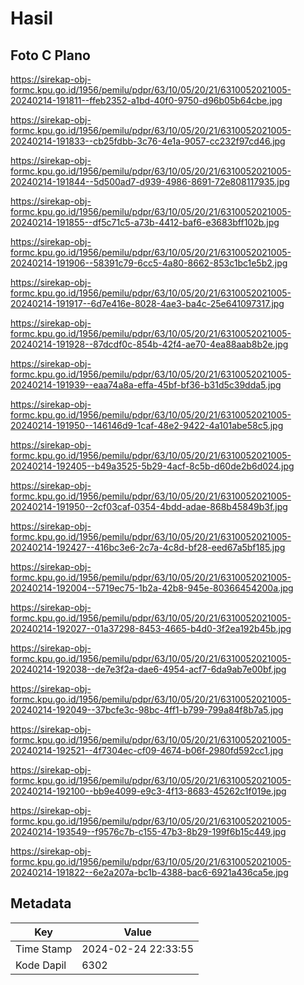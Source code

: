 # Hasil

## Foto C Plano

https://sirekap-obj-formc.kpu.go.id/1956/pemilu/pdpr/63/10/05/20/21/6310052021005-20240214-191811--ffeb2352-a1bd-40f0-9750-d96b05b64cbe.jpg

https://sirekap-obj-formc.kpu.go.id/1956/pemilu/pdpr/63/10/05/20/21/6310052021005-20240214-191833--cb25fdbb-3c76-4e1a-9057-cc232f97cd46.jpg

https://sirekap-obj-formc.kpu.go.id/1956/pemilu/pdpr/63/10/05/20/21/6310052021005-20240214-191844--5d500ad7-d939-4986-8691-72e808117935.jpg

https://sirekap-obj-formc.kpu.go.id/1956/pemilu/pdpr/63/10/05/20/21/6310052021005-20240214-191855--df5c71c5-a73b-4412-baf6-e3683bff102b.jpg

https://sirekap-obj-formc.kpu.go.id/1956/pemilu/pdpr/63/10/05/20/21/6310052021005-20240214-191906--58391c79-6cc5-4a80-8662-853c1bc1e5b2.jpg

https://sirekap-obj-formc.kpu.go.id/1956/pemilu/pdpr/63/10/05/20/21/6310052021005-20240214-191917--6d7e416e-8028-4ae3-ba4c-25e641097317.jpg

https://sirekap-obj-formc.kpu.go.id/1956/pemilu/pdpr/63/10/05/20/21/6310052021005-20240214-191928--87dcdf0c-854b-42f4-ae70-4ea88aab8b2e.jpg

https://sirekap-obj-formc.kpu.go.id/1956/pemilu/pdpr/63/10/05/20/21/6310052021005-20240214-191939--eaa74a8a-effa-45bf-bf36-b31d5c39dda5.jpg

https://sirekap-obj-formc.kpu.go.id/1956/pemilu/pdpr/63/10/05/20/21/6310052021005-20240214-191950--146146d9-1caf-48e2-9422-4a101abe58c5.jpg

https://sirekap-obj-formc.kpu.go.id/1956/pemilu/pdpr/63/10/05/20/21/6310052021005-20240214-192405--b49a3525-5b29-4acf-8c5b-d60de2b6d024.jpg

https://sirekap-obj-formc.kpu.go.id/1956/pemilu/pdpr/63/10/05/20/21/6310052021005-20240214-191950--2cf03caf-0354-4bdd-adae-868b45849b3f.jpg

https://sirekap-obj-formc.kpu.go.id/1956/pemilu/pdpr/63/10/05/20/21/6310052021005-20240214-192427--416bc3e6-2c7a-4c8d-bf28-eed67a5bf185.jpg

https://sirekap-obj-formc.kpu.go.id/1956/pemilu/pdpr/63/10/05/20/21/6310052021005-20240214-192004--5719ec75-1b2a-42b8-945e-80366454200a.jpg

https://sirekap-obj-formc.kpu.go.id/1956/pemilu/pdpr/63/10/05/20/21/6310052021005-20240214-192027--01a37298-8453-4665-b4d0-3f2ea192b45b.jpg

https://sirekap-obj-formc.kpu.go.id/1956/pemilu/pdpr/63/10/05/20/21/6310052021005-20240214-192038--de7e3f2a-dae6-4954-acf7-6da9ab7e00bf.jpg

https://sirekap-obj-formc.kpu.go.id/1956/pemilu/pdpr/63/10/05/20/21/6310052021005-20240214-192049--37bcfe3c-98bc-4ff1-b799-799a84f8b7a5.jpg

https://sirekap-obj-formc.kpu.go.id/1956/pemilu/pdpr/63/10/05/20/21/6310052021005-20240214-192521--4f7304ec-cf09-4674-b06f-2980fd592cc1.jpg

https://sirekap-obj-formc.kpu.go.id/1956/pemilu/pdpr/63/10/05/20/21/6310052021005-20240214-192100--bb9e4099-e9c3-4f13-8683-45262c1f019e.jpg

https://sirekap-obj-formc.kpu.go.id/1956/pemilu/pdpr/63/10/05/20/21/6310052021005-20240214-193549--f9576c7b-c155-47b3-8b29-199f6b15c449.jpg

https://sirekap-obj-formc.kpu.go.id/1956/pemilu/pdpr/63/10/05/20/21/6310052021005-20240214-191822--6e2a207a-bc1b-4388-bac6-6921a436ca5e.jpg


## Metadata

| Key        | Value               |
| ---------- | ------------------- |
| Time Stamp | 2024-02-24 22:33:55 |
| Kode Dapil | 6302                |



